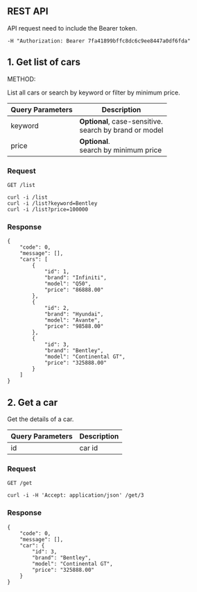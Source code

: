 ## REST API

API request need to include the Bearer token.

`-H "Authorization: Bearer 7fa41899bffc8dc6c9ee8447a0df6fda"`

## 1. Get list of cars

METHOD:

List all cars or search by keyword or filter by minimum price.

| Query Parameters | Description |
| ------------- | ------------- |
| keyword  | **Optional**, case-sensitive.<br/>search by brand or model |
| price  | **Optional**.<br/>search by minimum price  |

### Request

`GET /list`

    curl -i /list
    curl -i /list?keyword=Bentley
    curl -i /list?price=100000

### Response

```
{
    "code": 0,
    "message": [],
    "cars": [
        {
            "id": 1,
            "brand": "Infiniti",
            "model": "Q50",
            "price": "86888.00"
        },
        {
            "id": 2,
            "brand": "Hyundai",
            "model": "Avante",
            "price": "98588.00"
        },
        {
            "id": 3,
            "brand": "Bentley",
            "model": "Continental GT",
            "price": "325888.00"
        }
    ]
}
```

## 2. Get a car

Get the details of a car.

| Query Parameters | Description |
| ------------- | ------------- |
| id  | car id |

### Request

`GET /get`

    curl -i -H 'Accept: application/json' /get/3

### Response

```
{
    "code": 0,
    "message": [],
    "car": {
        "id": 3,
        "brand": "Bentley",
        "model": "Continental GT",
        "price": "325888.00"
    }
}
```
